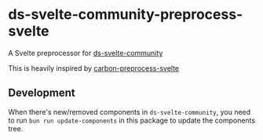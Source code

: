 # ds-svelte-community-preprocess-svelte

A Svelte preprocessor for [ds-svelte-community](../ds-svelte-community-preprocess-svelte)

This is heavily inspired by [carbon-preprocess-svelte](https://github.com/carbon-design-system/carbon-preprocess-svelte)

## Development

When there's new/removed components in `ds-svelte-community`, you need to run `bun run update-components` in this package to update the components tree.
